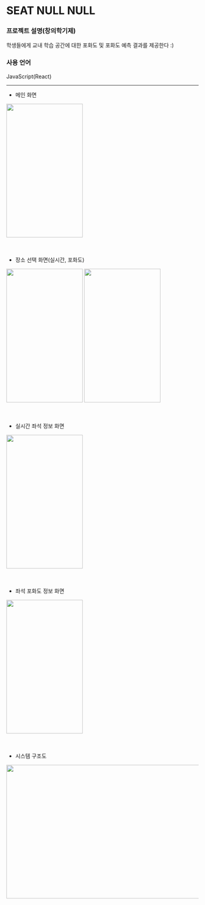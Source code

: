 # SEAT NULL NULL

### 프로젝트 설명(창의학기제)
학생들에게 교내 학습 공간에 대한 포화도 및 포화도 예측 결과를 제공한다 :)

### 사용 언어
JavaScript(React)

---

- 메인 화면
<img src="https://github.com/user-attachments/assets/9231c833-1389-46ce-8e9a-04f67739b05b" width="200" height="350" />

<br>
<br>
<br>

- 장소 선택 화면(실시간, 포화도)
<img src="https://github.com/user-attachments/assets/bfbfd7af-830a-4767-8711-e8df149477a4" width="200" height="350" />

<img src="https://github.com/user-attachments/assets/34694808-47de-4e00-a16d-e8c221c930f2" width="200" height="350" />

<br>
<br>
<br>

- 실시간 좌석 정보 화면
<img src="https://github.com/user-attachments/assets/d89adb25-7564-4fb2-bcc1-d127ef96934e" width="200" height="350" />

<br>
<br>
<br>

- 좌석 포화도 정보 화면
<img src="https://github.com/user-attachments/assets/9ac96d6f-b769-4190-b06f-38b17a5b47fc" width="200" height="350" />

<br>
<br>
<br>

- 시스템 구조도
<img src="https://github.com/user-attachments/assets/2ad4ac81-b7b9-40b4-bf99-f2ce63f6e251" width="700" height="350" />

